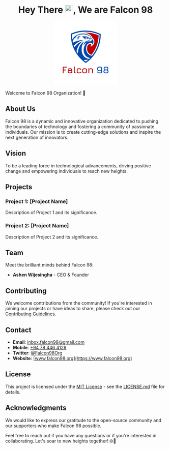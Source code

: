 <center>

# Hey There <img src="https://media.giphy.com/media/hvRJCLFzcasrR4ia7z/giphy.gif" width="25px" height="25px">, We are Falcon 98
<center>
<img src="profile/logo.png" alt="Falcon 98 Logo" width="200"/> 
</center>
</center>

Welcome to Falcon 98 Organization! 🚀

## About Us

Falcon 98 is a dynamic and innovative organization dedicated to pushing the boundaries of technology and fostering a community of passionate individuals. Our mission is to create cutting-edge solutions and inspire the next generation of innovators.

## Vision

To be a leading force in technological advancements, driving positive change and empowering individuals to reach new heights.

## Projects

### Project 1: [Project Name]

Description of Project 1 and its significance.

### Project 2: [Project Name]

Description of Project 2 and its significance.

## Team

Meet the brilliant minds behind Falcon 98:

- **Ashen Wijesingha** - CEO & Founder

## Contributing

We welcome contributions from the community! If you're interested in joining our projects or have ideas to share, please check out our [Contributing Guidelines](profile/contributing.md).

## Contact

- **Email**: [inbox.falcon98@gmail.com](mailto:inbox.falcon98@gmail.com;inbox.ashen@gmail.com)
- **Mobile**: [+94 78 446 4128](tel:+94784464128)
- **Twitter**: [@Falcon98Org](https://twitter.com/Falcon98Org)
- **Website**: [www.falcon98.org](https://www.falcon98.org)

## License

This project is licensed under the [MIT License](LICENSE.md) - see the [LICENSE.md](LICENSE.md) file for details.

## Acknowledgments

We would like to express our gratitude to the open-source community and our supporters who make Falcon 98 possible.

Feel free to reach out if you have any questions or if you're interested in collaborating. Let's soar to new heights together! 🌐🚀
